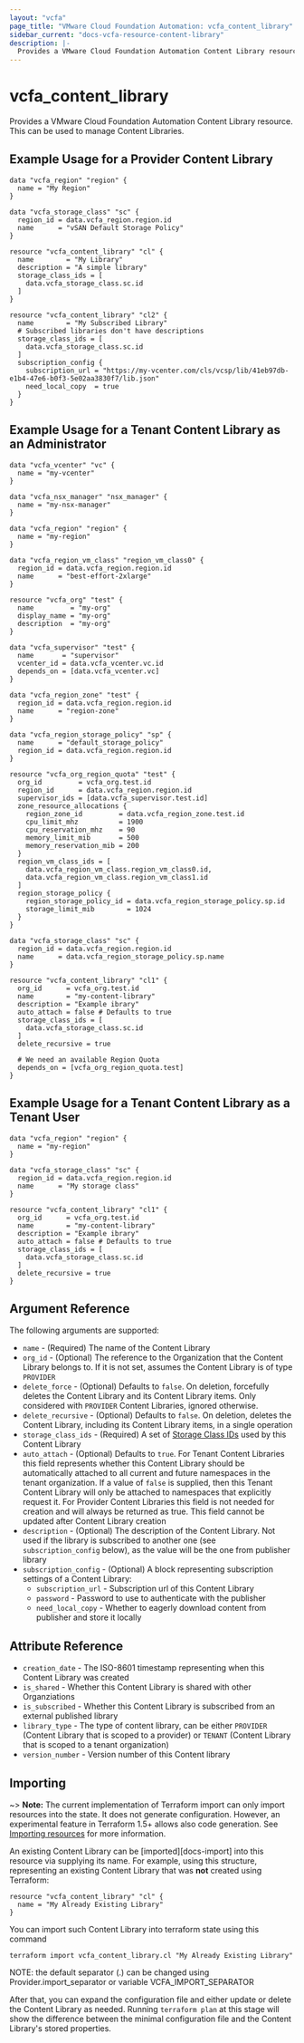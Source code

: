 ```yaml
---
layout: "vcfa"
page_title: "VMware Cloud Foundation Automation: vcfa_content_library"
sidebar_current: "docs-vcfa-resource-content-library"
description: |-
  Provides a VMware Cloud Foundation Automation Content Library resource. This can be used to manage Content Libraries.
---
```


# vcfa\_content\_library

Provides a VMware Cloud Foundation Automation Content Library resource. This can be used to manage Content Libraries.

## Example Usage for a Provider Content Library

```hcl
data "vcfa_region" "region" {
  name = "My Region"
}

data "vcfa_storage_class" "sc" {
  region_id = data.vcfa_region.region.id
  name      = "vSAN Default Storage Policy"
}

resource "vcfa_content_library" "cl" {
  name        = "My Library"
  description = "A simple library"
  storage_class_ids = [
    data.vcfa_storage_class.sc.id
  ]
}

resource "vcfa_content_library" "cl2" {
  name        = "My Subscribed Library"
  # Subscribed libraries don't have descriptions
  storage_class_ids = [
    data.vcfa_storage_class.sc.id
  ]
  subscription_config {
    subscription_url = "https://my-vcenter.com/cls/vcsp/lib/41eb97db-e1b4-47e6-b0f3-5e02aa3830f7/lib.json"
    need_local_copy  = true
  }
}
```

## Example Usage for a Tenant Content Library as an Administrator

```hcl
data "vcfa_vcenter" "vc" {
  name = "my-vcenter"
}

data "vcfa_nsx_manager" "nsx_manager" {
  name = "my-nsx-manager"
}

data "vcfa_region" "region" {
  name = "my-region"
}

data "vcfa_region_vm_class" "region_vm_class0" {
  region_id = data.vcfa_region.region.id
  name      = "best-effort-2xlarge"
}

resource "vcfa_org" "test" {
  name         = "my-org"
  display_name = "my-org"
  description  = "my-org"
}

data "vcfa_supervisor" "test" {
  name       = "supervisor"
  vcenter_id = data.vcfa_vcenter.vc.id
  depends_on = [data.vcfa_vcenter.vc]
}

data "vcfa_region_zone" "test" {
  region_id = data.vcfa_region.region.id
  name      = "region-zone"
}

data "vcfa_region_storage_policy" "sp" {
  name      = "default_storage_policy"
  region_id = data.vcfa_region.region.id
}

resource "vcfa_org_region_quota" "test" {
  org_id         = vcfa_org.test.id
  region_id      = data.vcfa_region.region.id
  supervisor_ids = [data.vcfa_supervisor.test.id]
  zone_resource_allocations {
    region_zone_id         = data.vcfa_region_zone.test.id
    cpu_limit_mhz          = 1900
    cpu_reservation_mhz    = 90
    memory_limit_mib       = 500
    memory_reservation_mib = 200
  }
  region_vm_class_ids = [
    data.vcfa_region_vm_class.region_vm_class0.id,
    data.vcfa_region_vm_class.region_vm_class1.id
  ]
  region_storage_policy {
    region_storage_policy_id = data.vcfa_region_storage_policy.sp.id
    storage_limit_mib        = 1024
  }
}

data "vcfa_storage_class" "sc" {
  region_id = data.vcfa_region.region.id
  name      = data.vcfa_region_storage_policy.sp.name
}

resource "vcfa_content_library" "cl1" {
  org_id      = vcfa_org.test.id
  name        = "my-content-library"
  description = "Example ibrary"
  auto_attach = false # Defaults to true
  storage_class_ids = [
    data.vcfa_storage_class.sc.id
  ]
  delete_recursive = true

  # We need an available Region Quota
  depends_on = [vcfa_org_region_quota.test]
}
```

## Example Usage for a Tenant Content Library as a Tenant User

```hcl
data "vcfa_region" "region" {
  name = "my-region"
}

data "vcfa_storage_class" "sc" {
  region_id = data.vcfa_region.region.id
  name      = "My storage class"
}

resource "vcfa_content_library" "cl1" {
  org_id      = vcfa_org.test.id
  name        = "my-content-library"
  description = "Example ibrary"
  auto_attach = false # Defaults to true
  storage_class_ids = [
    data.vcfa_storage_class.sc.id
  ]
  delete_recursive = true
}
```

## Argument Reference

The following arguments are supported:

* `name` - (Required) The name of the Content Library
* `org_id` - (Optional) The reference to the Organization that the Content Library belongs to. If it is not set, assumes the
  Content Library is of type `PROVIDER`
* `delete_force` - (Optional) Defaults to `false`. On deletion, forcefully deletes the Content Library and its Content Library items. Only considered with
  `PROVIDER` Content Libraries, ignored otherwise.
* `delete_recursive` - (Optional) Defaults to `false`. On deletion, deletes the Content Library, including its Content Library items, in a single operation
* `storage_class_ids` - (Required) A set of [Storage Class IDs](/providers/vmware/vcfa/latest/docs/data-sources/storage_class) used by this Content Library
* `auto_attach` - (Optional) Defaults to `true`. For Tenant Content Libraries this field represents whether this Content Library should be
  automatically attached to all current and future namespaces in the tenant organization. If a value of `false` is supplied, then this
  Tenant Content Library will only be attached to namespaces that explicitly request it. For Provider Content Libraries this field is not needed
  for creation and will always be returned as true. This field cannot be updated after Content Library creation
* `description` - (Optional) The description of the Content Library. Not used if the library is subscribed to another one (see `subscription_config` below), as
  the value will be the one from publisher library
* `subscription_config` - (Optional) A block representing subscription settings of a Content Library:
  *  `subscription_url` - Subscription url of this Content Library
  *  `password` - Password to use to authenticate with the publisher
  *  `need_local_copy` - Whether to eagerly download content from publisher and store it locally

## Attribute Reference

* `creation_date` - The ISO-8601 timestamp representing when this Content Library was created
* `is_shared` - Whether this Content Library is shared with other Organziations
* `is_subscribed` - Whether this Content Library is subscribed from an external published library
* `library_type` - The type of content library, can be either `PROVIDER` (Content Library that is scoped to a provider) or 
  `TENANT` (Content Library that is scoped to a tenant organization)
* `version_number` - Version number of this Content library 

## Importing

~> **Note:** The current implementation of Terraform import can only import resources into the state. It does not generate
configuration. However, an experimental feature in Terraform 1.5+ allows also code generation.
See [Importing resources][importing-resources] for more information.

An existing Content Library can be [imported][docs-import] into this resource via supplying its name.
For example, using this structure, representing an existing Content Library that was **not** created using Terraform:

```hcl
resource "vcfa_content_library" "cl" {
  name = "My Already Existing Library"
}
```

You can import such Content Library into terraform state using this command

```
terraform import vcfa_content_library.cl "My Already Existing Library"
```

NOTE: the default separator (.) can be changed using Provider.import_separator or variable VCFA_IMPORT_SEPARATOR

After that, you can expand the configuration file and either update or delete the Content Library as needed. Running `terraform plan`
at this stage will show the difference between the minimal configuration file and the Content Library's stored properties.

[importing-resources]:https://registry.terraform.io/providers/vmware/vcfa/latest/docs/guides/importing_resources